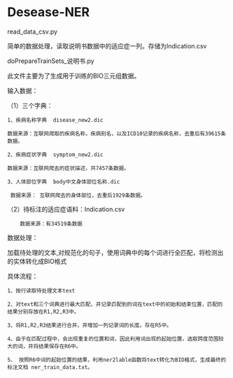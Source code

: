 # Desease-NER
read_data_csv.py

简单的数据处理，读取说明书数据中的适应症一列。存储为Indication.csv

doPrepareTrainSets_说明书.py

此文件主要为了生成用于训练的BIO三元组数据。

输入数据：

（1）三个字典：

	1、疾病名称字典  disease_new2.dic
	
	数据来源：互联网爬取的疾病名称，疾病别名，以及ICD10记录的疾病名称，去重后有39615条数据。

	2、疾病症状字典  symptom_new2.dic
	
	数据来源：互联网爬去的症状描述，共7457条数据。
	
	3、人体部位字典  body中文身体部位名称.dic
	
	 数据来源： 互联网爬去的身体部位，去重后1929条数据。
	 
 （2）待标注的适应症语料：Indication.csv
    
		数据来源：有34519条数据
	
	
数据处理：

加载待处理的文本,对规范化的句子，使用词典中的每个词进行全匹配，将检测出的实体转化成BIO格式

具体流程：

	1、按行读取待处理文本text
		
	2、对text和三个词典进行最大匹配，并记录匹配到的词在text中的初始和结束位置，匹配的结果分别存放在R1,R2,R3中。
		
	3、将R1,R2,R3结果进行合并，并增加一列记录词的长度。存在R5中。
		
	4、由于在匹配过程中，会出现重复的位置和词，因此利用词出现的起始位置，选取跨度范围较大的词，并将结果保存在R6中。
		
	5、 按照R6中词的起始位置的结果，利用ner2lable函数将text转化为BIO格式，生成最终的标注文档 ner_train_data.txt。
